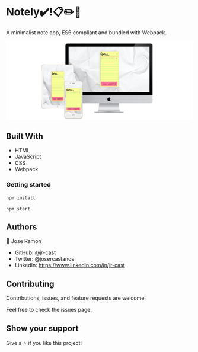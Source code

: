 # Notely✔️!📋✏️🎒

A minimalist note app, ES6 compliant and bundled with Webpack.

![image](./src/assets/3-devices-white.png)

## Built With

- HTML
- JavaScript
- CSS
- Webpack

### Getting started
```
npm install
```
```
npm start
```
## Authors

:bust_in_silhouette: Jose Ramon

- GitHub: @jr-cast
- Twitter: @josercastanos
- LinkedIn: https://www.linkedin.com/in/jr-cast


## Contributing

Contributions, issues, and feature requests are welcome!

Feel free to check the issues page.

## Show your support

Give a :star: if you like this project!

